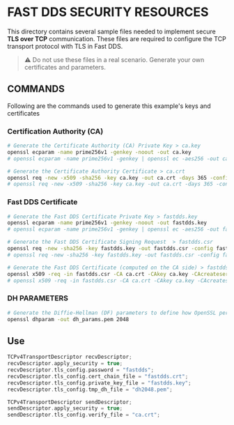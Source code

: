 # FAST DDS SECURITY RESOURCES

This directory contains several sample files needed to implement secure **TLS over TCP** communication.
These files are required to configure the TCP transport protocol with TLS in Fast DDS.

> :warning: Do not use these files in a real scenario. Generate your own certificates and parameters.

## COMMANDS

Following are the commands used to generate this example's keys and certificates

### Certification Authority (CA)

```sh
# Generate the Certificate Authority (CA) Private Key > ca.key
openssl ecparam -name prime256v1 -genkey -noout -out ca.key
# openssl ecparam -name prime256v1 -genkey | openssl ec -aes256 -out ca.key -passout pass:cakey # with password

# Generate the Certificate Authority Certificate > ca.crt
openssl req -new -x509 -sha256 -key ca.key -out ca.crt -days 365 -config ca.cnf
# openssl req -new -x509 -sha256 -key ca.key -out ca.crt -days 365 -config ca.cnf -passin pass:cakey # with password
```

### Fast DDS Certificate

```sh
# Generate the Fast DDS Certificate Private Key > fastdds.key
openssl ecparam -name prime256v1 -genkey -noout -out fastdds.key
# openssl ecparam -name prime256v1 -genkey | openssl ec -aes256 -out fastdds.key -passout pass:fastddspwd # with password

# Generate the Fast DDS Certificate Signing Request  > fastdds.csr
openssl req -new -sha256 -key fastdds.key -out fastdds.csr -config fastdds.cnf
# openssl req -new -sha256 -key fastdds.key -out fastdds.csr -config fastdds.cnf -passin pass:fastddspwd # with password

# Generate the Fast DDS Certificate (computed on the CA side) > fastdds.crt
openssl x509 -req -in fastdds.csr -CA ca.crt -CAkey ca.key -CAcreateserial -out fastdds.crt -days 1000 -sha256
# openssl x509 -req -in fastdds.csr -CA ca.crt -CAkey ca.key -CAcreateserial -out fastdds.crt -days 1000 -sha256 -passin pass:cakey # with password
```

### DH PARAMETERS

```sh
# Generate the Diffie-Hellman (DF) parameters to define how OpenSSL performs the DF key-exchange > dh_params.pem
openssl dhparam -out dh_params.pem 2048
```

## Use

```cpp
TCPv4TransportDescriptor recvDescriptor;
recvDescriptor.apply_security = true;
recvDescriptor.tls_config.password = "fastdds";
recvDescriptor.tls_config.cert_chain_file = "fastdds.crt";
recvDescriptor.tls_config.private_key_file = "fastdds.key";
recvDescriptor.tls_config.tmp_dh_file = "dh2048.pem";

TCPv4TransportDescriptor sendDescriptor;
sendDescriptor.apply_security = true;
sendDescriptor.tls_config.verify_file = "ca.crt";
```
